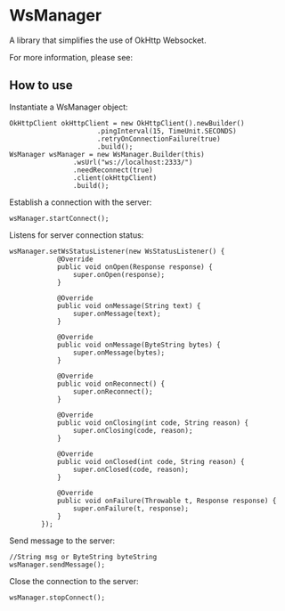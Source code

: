 # WsManager

A library that simplifies the use of OkHttp Websocket.

For more information, please see:


## How to use

Instantiate a WsManager object:

```
OkHttpClient okHttpClient = new OkHttpClient().newBuilder()
                      .pingInterval(15, TimeUnit.SECONDS)
                      .retryOnConnectionFailure(true)
                      .build();
WsManager wsManager = new WsManager.Builder(this)
                .wsUrl("ws://localhost:2333/")
                .needReconnect(true)
                .client(okHttpClient)
                .build();
```

Establish a connection with the server:

```
wsManager.startConnect();
```

Listens for server connection status:

```
wsManager.setWsStatusListener(new WsStatusListener() {
            @Override
            public void onOpen(Response response) {
                super.onOpen(response);
            }

            @Override
            public void onMessage(String text) {
                super.onMessage(text);
            }

            @Override
            public void onMessage(ByteString bytes) {
                super.onMessage(bytes);
            }

            @Override
            public void onReconnect() {
                super.onReconnect();
            }

            @Override
            public void onClosing(int code, String reason) {
                super.onClosing(code, reason);
            }

            @Override
            public void onClosed(int code, String reason) {
                super.onClosed(code, reason);
            }

            @Override
            public void onFailure(Throwable t, Response response) {
                super.onFailure(t, response);
            }
        });
```

Send message to the server:

```
//String msg or ByteString byteString
wsManager.sendMessage();
```

Close the connection to the server:

```
wsManager.stopConnect();
```



